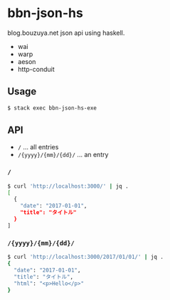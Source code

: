# bbn-json-hs

blog.bouzuya.net json api using haskell.

- wai
- warp
- aeson
- http-conduit

## Usage

```bash
$ stack exec bbn-json-hs-exe
```

## API

- `/` ... all entries
- `/{yyyy}/{mm}/{dd}/` ... an entry

### `/`

```bash
$ curl 'http://localhost:3000/' | jq .
[
  {
    "date": "2017-01-01",
    "title": "タイトル"
  }
]
```

### `/{yyyy}/{mm}/{dd}/`

```bash
$ curl 'http://localhost:3000/2017/01/01/' | jq .
{
  "date": "2017-01-01",
  "title": "タイトル",
  "html": "<p>Hello</p>"
}
```
